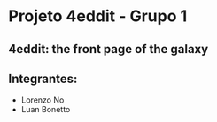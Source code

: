 # Projeto 4eddit - Grupo 1

## 4eddit: the front page of the galaxy

## Integrantes:
- Lorenzo No
- Luan Bonetto